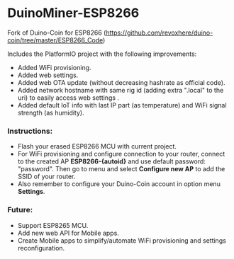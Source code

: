 # DuinoMiner-ESP8266
Fork of Duino-Coin for ESP8266 (https://github.com/revoxhere/duino-coin/tree/master/ESP8266_Code)

Includes the PlatformIO project with the following improvements:
+ Added WiFi provisioning.
+ Added web settings.
+ Added web OTA update (without decreasing hashrate as official code).
+ Added network hostname with same rig id (adding extra ".local" to the uri) to easily access web settings .
+ Added default IoT info with last IP part (as temperature) and WiFi signal strength (as humidity).

### Instructions:
+ Flash your erased ESP8266 MCU with current project.
+ For WiFi provisioning and configure connection to your router, connect to the created AP **ESP8266-{autoid}** and use default password: "password". Then go to menu and select **Configure new AP** to add the SSID of your router.
+ Also remember to configure your Duino-Coin account in option menu **Settings**.

### Future:
+ Support ESP8265 MCU.
+ Add new web API for Mobile apps.
+ Create Mobile apps to simplify/automate WiFi provisioning and settings reconfiguration.
